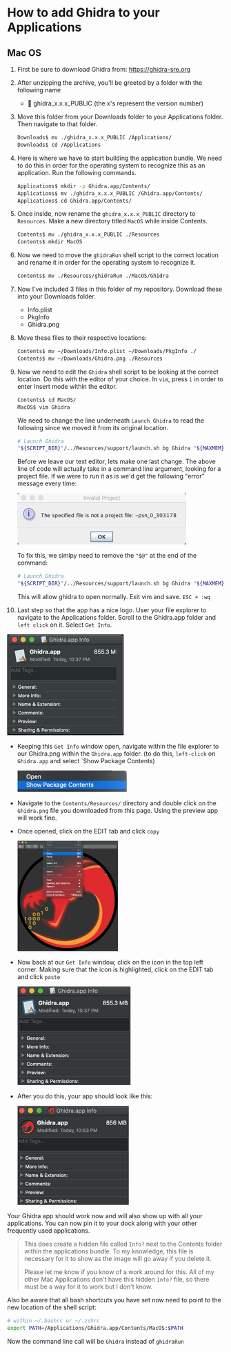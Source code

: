 # How to add Ghidra to your Applications

## Mac OS

1. First be sure to download Ghidra from: https://ghidra-sre.org

2. After unzipping the archive, you'll be greeted by a folder with the following name

   - :file_folder: ghidra_x.x.x_PUBLIC (the x's represent the version number)

3. Move this folder from your Downloads folder to your Applications folder. Then navigate to that folder.

   ```bash
   Downloads$ mv ./ghidra_x.x.x_PUBLIC /Applications/
   Downloads$ cd /Applications
   ```

4. Here is where we have to start building the application bundle. We need to do this in order for the operating system to recognize this as an application. Run the following commands.

   ```bash
   Applications$ mkdir -p Ghidra.app/Contents/
   Applications$ mv ./ghidra_x.x.x_PUBLIC /Ghidra.app/Contents/
   Applications$ cd Ghidra.app/Contents/
   ```

5. Once inside, now rename the `ghidra_x.x.x_PUBLIC` directory to `Resources`. Make a new directory titled `MacOS` while inside Contents.

   ```bash
   Contents$ mv ./ghidra_x.x.x_PUBLIC ./Resources
   Contents$ mkdir MacOS
   ```

6. Now we need to move the `ghidraRun` shell script to the correct location and rename it in order for the operating system to recognize it. 

   ```bash
   Contents$ mv ./Resources/ghidraRun ./MacOS/Ghidra
   ```

7. Now I've included 3 files in this folder of my repository. Download these into your Downloads folder.

   - Info.plist
   - PkgInfo
   - Ghidra.png

8. Move these files to their respective locations:

   ```bash
   Contents$ mv ~/Downloads/Info.plist ~/Downloads/PkgInfo ./
   Contents$ mv ~/Downloads/Ghidra.png ./Resources
   ```

9. Now we need to edit the `Ghidra` shell script to be looking at the correct location. Do this with the editor of your choice. In `vim`, press `i` in order to enter Insert mode within the editor.

   ```bash
   Contents$ cd MacOS/
   MacOS$ vim Ghidra
   ```

   We need to change the line underneath `Launch Ghidra` to read the following since we moved it from its original location.

   ```bash
   # Launch Ghidra
   "${SCRIPT_DIR}"/../Resources/support/launch.sh bg Ghidra "${MAXMEM}" "" ghidra.GhidraRun "$@"
   ```

   Before we leave our text editor, lets make one last change. The above line of code will actually take in a command line argument, looking for a project file. If we were to run it as is we'd get the following "error" message every time:

   <img src="./img/error.png" alt="error" style="zoom:50%;" />

   To fix this, we simlpy need to remove the `"$@"` at the end of the command:

   ```bash
   # Launch Ghidra
   "${SCRIPT_DIR}"/../Resources/support/launch.sh bg Ghidra "${MAXMEM}" "" ghidra.GhidraRun
   ```

   This will allow ghidra to open normally. Exit vim and save. `ESC + :wq`

10. Last step so that the app has a nice logo. User your file explorer to navigate to the Applications folder. Scroll to the Ghidra.app folder and `left click` on it. Select `Get Info`.

   <img src="./img/get_info.png" alt="get_info.png" style="zoom:50%;" />

   - Keeping this `Get Info` window open, navigate within the file explorer to our Ghidra.png within the `Ghidra.app` folder. (to do this, `left-click` on `Ghidra.app` and select `Show Package Contents)

     <img src="./img/contents.png" alt="contents" style="zoom:50%;" />

   - Navigate to the `Contents/Resources/` directory and double click on the `Ghidra.png` file you downloaded from this page. Using the preview app will work fine.

   - Once opened, click on the EDIT tab and click `copy` 

     <img src="./img/copy.png" alt="copy.png" style="zoom:25%;" />

   - Now back at our `Get Info` window, click on the icon in the top left corner. Making sure that the icon is highlighted, click on the EDIT tab and click `paste` 

     <img src="./img/highlight.png" alt="highlight.png" style="zoom:50%;" />

   - After you do this, your app should look like this:

     <img src="./img/final.png" alt="final.png" style="zoom:50%;" />

Your Ghidra app should work now and will also show up with all your applications. You can now pin it to your dock along with your other frequently used applications.

> This does create a hidden file called `Info?` next to the Contents folder within the applications bundle. To my knowledge, this file is necessary for it to show as the image will go away if you delete it. 
>
> Please let me know if you know of a work around for this. All of my other Mac Applications don't have this hidden `Info?` file, so there must be a way for it to work but I don't know.

Also be aware that all bash shortcuts you have set now need to point to the new location of the shell script:

```bash
# within ~/.bashrc or ~/.zshrc
export PATH=/Applications/Ghidra.app/Contents/MacOS:$PATH
```

Now the command line call will be `Ghidra` instead of `ghidraRun`